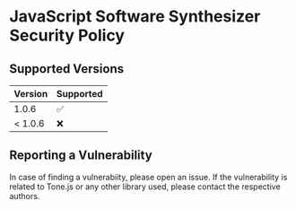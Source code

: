 # JavaScript Software Synthesizer Security Policy

## Supported Versions

| Version | Supported          |
| ------- | ------------------ |
| 1.0.6   | :white_check_mark: |
| < 1.0.6 | :x:                |

## Reporting a Vulnerability

In case of finding a vulnerabiity, please open an issue. If the vulnerability is related to Tone.js or any other library used, please contact the respective authors.
